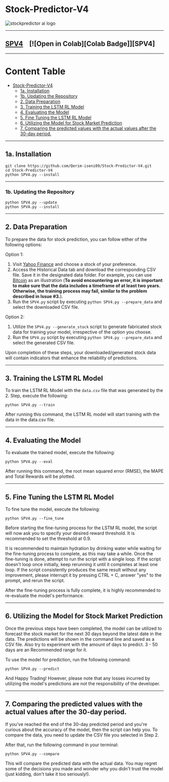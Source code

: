 # Stock-Predictor-V4

![stockpredictor ai logo](https://user-images.githubusercontent.com/53996451/224323224-3ec1cd20-747c-42ad-9fb1-ba6e0ecb358b.png)

---

## [SPV4](https://colab.research.google.com/drive/1mG_7D3Ei2cacCadFleVVHOMc9VV_jbTX?usp=sharing) &nbsp;&nbsp; [![Open in Colab][Colab Badge]][SPV4]

---
# Content Table

- [Stock-Predictor-V4](#stock-predictor-v4)
  - [1a. Installation](#1a-installation)
  - [1b. Updating the Repository](#1b-updating-the-repository)
  - [2. Data Preparation](#2-data-preparation)
  - [3. Training the LSTM RL Model](#3-training-the-lstm-rl-model)
  - [4. Evaluating the Model](#4-evaluating-the-model)
  - [5. Fine Tuning the LSTM RL Model](#5-fine-tuning-the-lstm-rl-model)
  - [6. Utilizing the Model for Stock Market Prediction](#6-utilizing-the-model-for-stock-market-prediction)
  - [7. Comparing the predicted values with the actual values after the 30-day period.](#7-comparing-the-predicted-values-with-the-actual-values-after-the-30-day-period)

---

## 1a. Installation
```
git clone https://github.com/Qerim-iseni09/Stock-Predictor-V4.git
cd Stock-Predictor-V4
python SPV4.py --install
```

---

### 1b. Updating the Repository
```
python SPV4.py --update
python SPV4.py --install
```

---

## 2. Data Preparation
To prepare the data for stock prediction, you can follow either of the following options:

Option 1:
1. Visit [Yahoo Finance](https://finance.yahoo.com/) and choose a stock of your preference.
2. Access the Historical Data tab and download the corresponding CSV file. Save it in the designated data folder. For example, you can use [Bitcoin](https://finance.yahoo.com/quote/BTC-USD?p=BTC-USD) as an illustration (**To avoid encountering an error, it is important to make sure that the data includes a timeframe of at least two years. Otherwise, the training process may fail, similar to the problem described in Issue #3.**).
3. Run the `SPV4.py` script by executing `python SPV4.py --prepare_data` and select the downloaded CSV file.

Option 2:
1. Utilize the `SPV4.py --generate_stock` script to generate fabricated stock data for training your model, irrespective of the option you choose.
3. Run the `SPV4.py` script by executing `python SPV4.py --prepare_data` and select the generated CSV file.

Upon completion of these steps, your downloaded/generated stock data will contain indicators that enhance the reliability of predictions.

---

## 3. Training the LSTM RL Model

To train the LSTM RL Model with the `data.csv` file that was generated by the 2. Step, execute the following:

```
python SPV4.py --train
```
After running this command, the LSTM RL model will start training with the data in the data.csv file.

---

## 4. Evaluating the Model
To evaluate the trained model, execute the following:

```
python SPV4.py --eval
```

After running this command, the root mean squared error (RMSE), the MAPE and Total Rewards will be plotted.

---

## 5. Fine Tuning the LSTM RL Model

To fine tune the model, execute the following:
```
python SPV4.py --fine_tune
```
Before starting the fine-tuning process for the LSTM RL model, the script will now ask you to specify your desired reward threshold. It is recommended to set the threshold at 0.9.

It is recommended to maintain hydration by drinking water while waiting for the fine-tuning process to complete, as this may take a while. Once the fine-tuning is done, attempt to run the script with a single loop. If the script doesn't loop once initially, keep rerunning it until it completes at least one loop. If the script consistently produces the same result without any improvement, please interrupt it by pressing CTRL + C, answer "yes" to the prompt, and rerun the script.

After the fine-tuning process is fully complete, it is highly recommended to re-evaluate the model's performance.

---

## 6. Utilizing the Model for Stock Market Prediction
Once the previous steps have been completed, the model can be utilized to forecast the stock market for the next 30 days beyond the latest date in the data. The predictions will be shown in the command line and saved as a CSV file. Also try to experiment with the amount of days to predict. 3 - 50 days are an Recommended range for it.

To use the model for prediction, run the following command:

```
python SPV4.py --predict
```

And Happy Trading!
However, please note that any losses incurred by utilizing the model's predictions are not the responsibility of the developer.

---

## 7. Comparing the predicted values with the actual values after the 30-day period.

If you've reached the end of the 30-day predicted period and you're curious about the accuracy of the model, then the script can help you. To compare the data, you need to update the CSV file you selected in Step 2.

After that, run the following command in your terminal:
```
python SPV4.py --compare
```

This will compare the predicted data with the actual data. You may regret some of the decisions you made and wonder why you didn't trust the model (just kidding, don't take it too seriously!).
